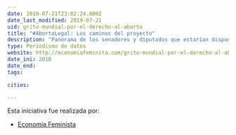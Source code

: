 ```yaml
---
date: 2019-07-21T23:02:24.000Z
date_last_modified: 2019-07-21
uid: grito-mundial-por-el-derecho-al-aborto
title: "#AbortoLegal: Los caminos del proyecto"
description: "Panorama de los senadores y diputados que estarían dispuestos a votar a favor del aborto en Argentina con algunas modificaciones y cómo esto afectaría la decisión final."
type: Periodismo de datos
website: http://economiafeminita.com/grito-mundial-por-el-derecho-al-aborto/
date_ini: 2018
date_end: 
tags:

cities: 

---
```


Esta iniciativa fue realizada por:

- [Economía Feminista](/organizaciones/economia-feminista)
